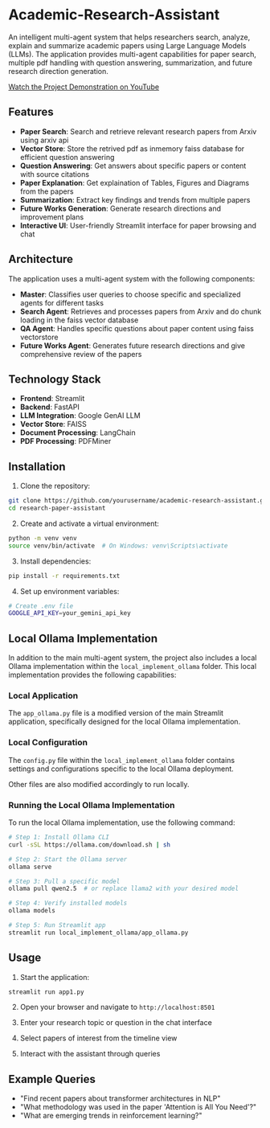 # Academic-Research-Assistant

An intelligent multi-agent system that helps researchers search, analyze, explain and summarize academic papers using Large Language Models (LLMs). The application provides multi-agent capabilities for paper search, multiple pdf handling with question answering, summarization, and future research direction generation.

[Watch the Project Demonstration on YouTube](https://youtu.be/H2j2od2Dx34)

## Features

- **Paper Search**: Search and retrieve relevant research papers from Arxiv using arxiv api
- **Vector Store**: Store the retrived pdf as inmemory faiss database for efficient question answering
- **Question Answering**: Get answers about specific papers or content with source citations
- **Paper Explanation**: Get explaination of Tables, Figures and Diagrams from the papers
- **Summarization**: Extract key findings and trends from multiple papers
- **Future Works Generation**: Generate research directions and improvement plans
- **Interactive UI**: User-friendly Streamlit interface for paper browsing and chat

## Architecture

The application uses a multi-agent system with the following components:

- **Master**: Classifies user queries to choose specific and specialized agents for different tasks
- **Search Agent**: Retrieves and processes papers from Arxiv and do chunk loading in the faiss vector database
- **QA Agent**: Handles specific questions about paper content using faiss vectorstore
- **Future Works Agent**: Generates future research directions and give comprehensive review of the papers

## Technology Stack

- **Frontend**: Streamlit
- **Backend**: FastAPI
- **LLM Integration**: Google GenAI LLM
- **Vector Store**: FAISS
- **Document Processing**: LangChain
- **PDF Processing**: PDFMiner

## Installation

1. Clone the repository:
```bash
git clone https://github.com/yourusername/academic-research-assistant.git
cd research-paper-assistant
```

2. Create and activate a virtual environment:
```bash
python -m venv venv
source venv/bin/activate  # On Windows: venv\Scripts\activate
```

3. Install dependencies:
```bash
pip install -r requirements.txt
```

4. Set up environment variables:
```bash
# Create .env file
GOOGLE_API_KEY=your_gemini_api_key
```

## Local Ollama Implementation

In addition to the main multi-agent system, the project also includes a local Ollama implementation within the `local_implement_ollama` folder. This local implementation provides the following capabilities:

### Local Application
The `app_ollama.py` file is a modified version of the main Streamlit application, specifically designed for the local Ollama implementation.

### Local Configuration
The `config.py` file within the `local_implement_ollama` folder contains settings and configurations specific to the local Ollama deployment.

Other files are also modified accordingly to run locally.


### Running the Local Ollama Implementation
To run the local Ollama implementation, use the following command:

```bash
# Step 1: Install Ollama CLI
curl -sSL https://ollama.com/download.sh | sh

# Step 2: Start the Ollama server
ollama serve

# Step 3: Pull a specific model
ollama pull qwen2.5  # or replace llama2 with your desired model

# Step 4: Verify installed models
ollama models

# Step 5: Run Streamlit app
streamlit run local_implement_ollama/app_ollama.py
```


## Usage

1. Start the application:
```bash
streamlit run app1.py
```

2. Open your browser and navigate to `http://localhost:8501`

3. Enter your research topic or question in the chat interface

4. Select papers of interest from the timeline view

5. Interact with the assistant through queries

## Example Queries

- "Find recent papers about transformer architectures in NLP"
- "What methodology was used in the paper 'Attention is All You Need'?"
- "What are emerging trends in reinforcement learning?"
